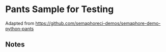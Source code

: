 # Pants Sample for Testing

Adapted from <https://github.com/semaphoreci-demos/semaphore-demo-python-pants>

## Notes

